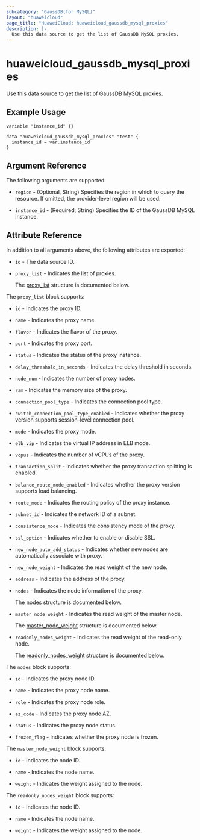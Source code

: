 ```yaml
---
subcategory: "GaussDB(for MySQL)"
layout: "huaweicloud"
page_title: "HuaweiCloud: huaweicloud_gaussdb_mysql_proxies"
description: |-
  Use this data source to get the list of GaussDB MySQL proxies.
---
```


# huaweicloud_gaussdb_mysql_proxies

Use this data source to get the list of GaussDB MySQL proxies.

## Example Usage

```hcl
variable "instance_id" {}

data "huaweicloud_gaussdb_mysql_proxies" "test" {
  instance_id = var.instance_id
}
```

## Argument Reference

The following arguments are supported:

* `region` - (Optional, String) Specifies the region in which to query the resource.
  If omitted, the provider-level region will be used.

* `instance_id` - (Required, String) Specifies the ID of the GaussDB MySQL instance.

## Attribute Reference

In addition to all arguments above, the following attributes are exported:

* `id` - The data source ID.

* `proxy_list` - Indicates the list of proxies.

  The [proxy_list](#proxy_list_struct) structure is documented below.

<a name="proxy_list_struct"></a>
The `proxy_list` block supports:

* `id` - Indicates the proxy ID.

* `name` - Indicates the proxy name.

* `flavor` - Indicates the flavor of the proxy.

* `port` - Indicates the proxy port.

* `status` - Indicates the status of the proxy instance.

* `delay_threshold_in_seconds` - Indicates the delay threshold in seconds.

* `node_num` - Indicates the number of proxy nodes.

* `ram` - Indicates the memory size of the proxy.

* `connection_pool_type` - Indicates the connection pool type.

* `switch_connection_pool_type_enabled` - Indicates whether the proxy version supports session-level connection pool.

* `mode` - Indicates the proxy mode.

* `elb_vip` - Indicates the virtual IP address in ELB mode.

* `vcpus` - Indicates the number of vCPUs of the proxy.

* `transaction_split` - Indicates whether the proxy transaction splitting is enabled.

* `balance_route_mode_enabled` - Indicates whether the proxy version supports load balancing.

* `route_mode` - Indicates the routing policy of the proxy instance.

* `subnet_id` - Indicates the network ID of a subnet.

* `consistence_mode` - Indicates the consistency mode of the proxy.

* `ssl_option` - Indicates whether to enable or disable SSL.

* `new_node_auto_add_status` - Indicates whether new nodes are automatically associate with proxy.

* `new_node_weight` - Indicates the read weight of the new node.

* `address` - Indicates the address of the proxy.

* `nodes` - Indicates the node information of the proxy.

  The [nodes](#proxy_nodes_struct) structure is documented below.

* `master_node_weight` - Indicates the read weight of the master node.

  The [master_node_weight](#proxy_list_master_node_weight_struct) structure is documented below.

* `readonly_nodes_weight` - Indicates the read weight of the read-only node.

  The [readonly_nodes_weight](#proxy_list_readonly_nodes_weight_struct) structure is documented below.

<a name="proxy_nodes_struct"></a>
The `nodes` block supports:

* `id` - Indicates the proxy node ID.

* `name` - Indicates the proxy node name.

* `role` - Indicates the proxy node role.

* `az_code` - Indicates the proxy node AZ.

* `status` - Indicates the proxy node status.

* `frozen_flag` - Indicates whether the proxy node is frozen.

<a name="proxy_list_master_node_weight_struct"></a>
The `master_node_weight` block supports:

* `id` - Indicates the node ID.

* `name` - Indicates the node name.

* `weight` - Indicates the weight assigned to the node.

<a name="proxy_list_readonly_nodes_weight_struct"></a>
The `readonly_nodes_weight` block supports:

* `id` - Indicates the node ID.

* `name` - Indicates the node name.

* `weight` - Indicates the weight assigned to the node.
